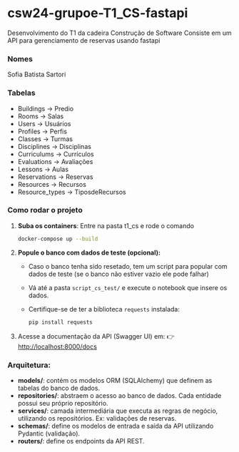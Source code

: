 # csw24-grupoe-T1_CS-fastapi

Desenvolvimento do T1 da cadeira Construção de Software
Consiste em um API para gerenciamento de reservas usando fastapi 

### Nomes
Sofia Batista Sartori

### Tabelas 
* Buildings -> Predio
* Rooms -> Salas
* Users -> Usuários
* Profiles -> Perfis
* Classes -> Turmas
* Disciplines -> Disciplinas
* Curriculums -> Currículos
* Evaluations -> Avaliações
* Lessons -> Aulas
* Reservations -> Reservas
* Resources -> Recursos
* Resource_types -> TiposdeRecursos

### Como rodar o projeto

1. **Suba os containers**:
    Entre na pasta t1_cs e rode o comando

   ```bash
   docker-compose up --build
   ```

2. **Popule o banco com dados de teste (opcional):**
   * Caso o banco tenha sido resetado, tem um script para popular com dados de teste (se o banco não estiver vazio ele pode falhar)
   * Vá até a pasta `script_cs_test/` e execute o notebook que insere os dados.
   * Certifique-se de ter a biblioteca `requests` instalada:

     ```bash
     pip install requests
     ```
   
3. Acesse a documentação da API (Swagger UI) em:
   👉 [http://localhost:8000/docs](http://localhost:8000/docs)

### Arquitetura:

* **models/**: contém os modelos ORM (SQLAlchemy) que definem as tabelas do banco de dados.
* **repositories/**: abstraem o acesso ao banco de dados. Cada entidade possui seu próprio repositório.
* **services/**: camada intermediária que executa as regras de negócio, utilizando os repositórios. Ex: validações de reservas.
* **schemas/**: define os modelos de entrada e saída da API utilizando Pydantic (validação).
* **routers/**: define os endpoints da API REST.
